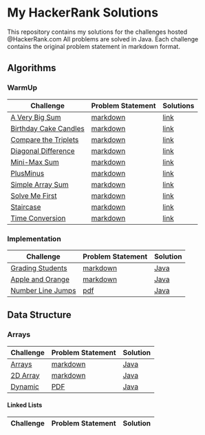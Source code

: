 # My HackerRank Solutions

This repository contains my solutions for the challenges hosted @HackerRank.com All problems are solved in Java. Each challenge contains the original problem statement in markdown format.

## Algorithms
### WarmUp

Challenge | Problem Statement | Solutions 
----------|-------------------|----------|
[A Very Big Sum](https://www.hackerrank.com/challenges/a-very-big-sum) | [markdown](src/Algorithms/WarmUp/AVeryBigSum/README.md) | [link](src/Algorithms/WarmUp/AVeryBigSum/Solution.java) 
[Birthday Cake Candles](https://www.hackerrank.com/challenges/birthday-cake-candles) | [markdown](src/Algorithms/WarmUp/BirthdayCakeCandles/README.md) | [link](src/Algorithms/WarmUp/BirthdayCakeCandles/Solution.java) 
[Compare the Triplets](https://www.hackerrank.com/challenges/compare-the-triplets) | [markdown](src/Algorithms/WarmUp/CompareTheTriplets/README.md) | [link](src/Algorithms/WarmUp/CompareTheTriplets/Solution.java) 
[Diagonal Difference](https://www.hackerrank.com/challenges/diagonal-difference) | [markdown](src/Algorithms/WarmUp/DiagonalDifference/README.md) | [link](src/Algorithms/WarmUp/DiagonalDifference/Solution.java) 
[Mini-Max Sum](https://www.hackerrank.com/challenges/mini-max-sum) | [markdown](src/Algorithms/WarmUp/MiniMaxSum/README.md) | [link](src/Algorithms/WarmUp/MiniMaxSum/Solution.java) 
[PlusMinus](https://www.hackerrank.com/challenges/plus-minus) | [markdown](src/Algorithms/WarmUp/PlusMinus/README.md) | [link](src/Algorithms/WarmUp/PlusMinus/Solution.java) 
[Simple Array Sum](https://www.hackerrank.com/challenges/simple-array-sum) | [markdown](src/Algorithms/WarmUp/SimpleArraySum/README.md) | [link](src/Algorithms/WarmUp/SimpleArraySum/Solution.java) 
[Solve Me First](https://www.hackerrank.com/challenges/solve-me-first) | [markdown](src/Algorithms/WarmUp/SolveMeFirst/README.md) | [link](src/Algorithms/WarmUp/SolveMeFirst/Solution.java) 
[Staircase](https://www.hackerrank.com/challenges/staircase) | [markdown](src/Algorithms/WarmUp/Staircase/README.md) | [link](src/Algorithms/WarmUp/Staircase/Solution.java)
[Time Conversion](https://www.hackerrank.com/challenges/time-conversion) | [markdown](src/Algorithms/WarmUp/TimeConversion/README.md) | [link](src/Algorithms/WarmUp/TimeConversion/Solution.java)

### Implementation

Challenge| Problem Statement | Solution
----------|-------------------|----------|
[Grading Students](https://www.hackerrank.com/challenges/grading-students/problem) | [markdown](src/Algorithms/Implementation/GradingStudents/README.md) | [Java](src/Algorithms/Implementation/GradingStudents/Solution.java)
[Apple and Orange](https://www.hackerrank.com/challenges/apple-and-orange/problem) | [markdown](src/Algorithms/Implementation/AppleAndOrange/README.md) | [Java](src/Algorithms/Implementation/AppleAndOrange/Solution.java)
[Number Line Jumps](https://www.hackerrank.com/challenges/kangaroo/problem) | [pdf](src/Algorithms/Implementation/Kangaroo/Kangaroo_problemstatement.pdf) | [Java](src/Algorithms/Implementation/Kangaroo/Solution.java)


## Data Structure
### Arrays
Challenge| Problem Statement | Solution
----------|-------------------|----------|
[Arrays](https://www.hackerrank.com/challenges/arrays-ds/problem) | [markdown](src/DataStructures/Arrays/DS_Arrays/README.md) | [Java](src/DataStructures/Arrays/DS_Arrays/Solution.java)
[2D Array](https://www.hackerrank.com/challenges/2d-array/problem) | [markdown](src/DataStructures/Arrays/DS_2DArrays/README.md) | [Java](src/DataStructures/Arrays/DS_2DArrays/Solution.java)
[Dynamic](https://www.hackerrank.com/challenges/dynamic-array/problem) | [PDF](src/DataStructures/Arrays/DS_Dynamic/dynamic-array-English.pdf) | [Java](src/DataStructures/Arrays/DS_Dynamic/Solution.java)

#### Linked Lists

Challenge| Problem Statement | Solution
----------|-------------------|----------|
